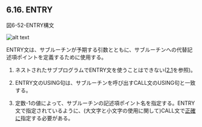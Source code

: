 ## 6.16. ENTRY

図6-52-ENTRY構文

![alt text](Image/6-52-Entry.png)

ENTRY文は、サブルーチンが予期する引数とともに、サブルーチンへの代替記述項ポイントを定義するために使用する。

1. ネストされたサブプログラムでENTRY文を使うことはできない([2.1](2-1.md)を参照)。

2. ENTRY文のUSING句は、サブルーチンを呼び出すCALL文のUSING句と一致する。

3. 定数-1の値によって、サブルーチンの記述項ポイント名を指定する。ENTRY文で指定されているように、(大文字と小文字の使用に関して)CALL文で<u>正確に</u>指定する必要がある。

